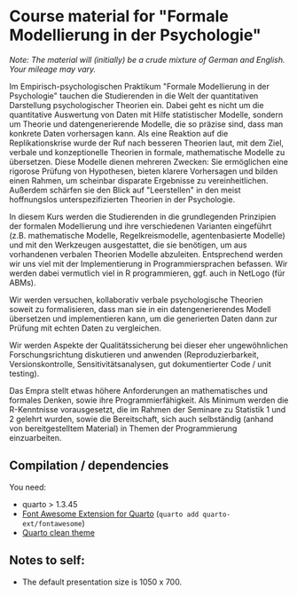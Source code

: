 # Course material for "Formale Modellierung in der Psychologie"

*Note: The material will (initially) be a crude mixture of German and English. Your mileage may vary.*

Im Empirisch-psychologischen Praktikum "Formale Modellierung in der Psychologie" tauchen die Studierenden in die Welt der quantitativen Darstellung psychologischer Theorien ein. Dabei geht es nicht um die quantitative Auswertung von Daten mit Hilfe statistischer Modelle, sondern um Theorie und datengenerierende Modelle, die so präzise sind, dass man konkrete Daten vorhersagen kann.
Als eine Reaktion auf die Replikationskrise wurde der Ruf nach besseren Theorien laut, mit dem Ziel, verbale und konzeptionelle Theorien in formale, mathematische Modelle zu übersetzen. Diese Modelle dienen mehreren Zwecken: Sie ermöglichen eine rigorose Prüfung von Hypothesen, bieten klarere Vorhersagen und bilden einen Rahmen, um scheinbar disparate Ergebnisse zu vereinheitlichen. Außerdem schärfen sie den Blick auf "Leerstellen" in den meist hoffnungslos unterspezifizierten Theorien in der Psychologie.

In diesem Kurs werden die Studierenden in die grundlegenden Prinzipien der formalen Modellierung und ihre verschiedenen Varianten eingeführt (z.B. mathematische Modelle, Regelkreismodelle, agentenbasierte Modelle) und mit den Werkzeugen ausgestattet, die sie benötigen, um aus vorhandenen verbalen Theorien Modelle abzuleiten. 
Entsprechend werden wir uns viel mit der Implementierung in Programmiersprachen befassen. Wir werden dabei vermutlich viel in R programmieren, ggf. auch in NetLogo (für ABMs).

Wir werden versuchen, kollaborativ verbale psychologische Theorien soweit zu formalisieren, dass man sie in ein datengenerierendes Modell übersetzen und implementieren kann, um die generierten Daten dann zur Prüfung mit echten Daten zu vergleichen.

Wir werden Aspekte der Qualitätssicherung bei dieser eher ungewöhnlichen Forschungsrichtung diskutieren und anwenden (Reproduzierbarkeit, Versionskontrolle, Sensitivitätsanalysen, gut dokumentierter Code / unit testing).

Das Empra stellt etwas höhere Anforderungen an mathematisches und formales Denken, sowie ihre Programmierfähigkeit. Als Minimum werden die R-Kenntnisse vorausgesetzt, die im Rahmen der Seminare zu Statistik 1 und 2 gelehrt wurden, sowie die Bereitschaft, sich auch selbständig (anhand von bereitgestelltem Material) in Themen der Programmierung einzuarbeiten.

## Compilation / dependencies

You need:

- quarto > 1.3.45
- [Font Awesome Extension for Quarto](https://github.com/quarto-ext/fontawesome) (`quarto add quarto-ext/fontawesome`)
- [Quarto clean theme](https://github.com/grantmcdermott/quarto-revealjs-clean/tree/main)

## Notes to self:

- The default presentation size is 1050 x 700.